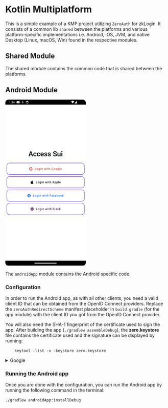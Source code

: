 # Kotlin Multiplatform

This is a simple example of a KMP project utilizing `ZeroAuth` for zkLogin. It consists of a common lib `shared` between 
the platforms and various platform-specific implementations i.e. Android, iOS, JVM, and native Desktop (Linux, macOS, Win)
found in the respective modules.

## Shared Module

The shared module contains the common code that is shared between the platforms. 

## Android Module

<img src="asset/android-demo.png" height="50%" width="50%">

The `androidApp` module contains the Android specific code.

### Configuration

In order to run the Android app, as with all other clients, you need a valid client ID that can be obtained from the 
OpenID Connect providers. Replace the `zeroAuthRedirectScheme` manifest 
placeholder in `build.gradle` (for the app module) with the client ID you got from the OpenID Connect provider.

You will also need the SHA-1 fingerprint of the certificate used to sign the app. After building the app 
(`./gradlew assembleDebug`), the **zero.keystore** file contains the certificate used and the signature can be displayed 
by running:
```shell
    keytool -list -v -keystore zero.keystore
 ```


<details>
<summary>Google</summary>
The format for the client ID for Google is `PREFIX.apps.googleusercontent.com`, where PREFIX is an alphanumeric string 
unique to your client ID.

**Note**: 
1. You will need to add the SHA-1 fingerprint of the certificate used to sign the app to the list of fingerprints.
2. You will also need to enable custom URL schemes for the app in the Google Cloud Console. (don't forget to register
your app in case your releasing to production)
</details>


### Running the Android app

Once you are done with the configuration, you can run the Android app by running the following command in the terminal:

```shell
./gradlew androidApp:installDebug
```